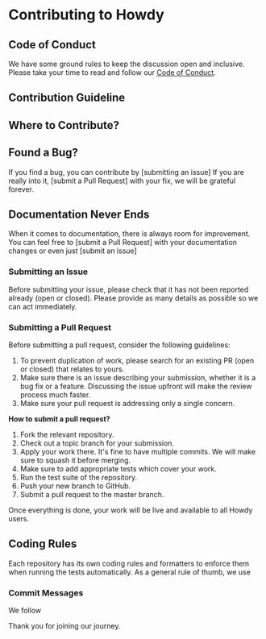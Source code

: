 # Contributing to Howdy


## Code of Conduct
We have some ground rules to keep the discussion open and inclusive.
Please take your time to read and follow our [Code of Conduct](CODE_OF_CONDUCT).

## Contribution Guideline

## Where to Contribute?

## Found a Bug?
If you find a bug, you can contribute by [submitting an issue]
If you are really into it, [submit a Pull Request] with your fix, we will be grateful forever.

## Documentation Never Ends
When it comes to documentation, there is always room for improvement.
You can feel free to [submit a Pull Request] with your documentation changes or even just [submit an issue]

### Submitting an Issue

Before submitting your issue, please check that it has not been reported already (open or closed).
Please provide as many details as possible so we can act immediately.

### Submitting a Pull Request

Before submitting a pull request, consider the following guidelines:

1. To prevent duplication of work, please search for an existing PR (open or closed) that relates to yours.
2. Make sure there is an issue describing your submission, whether it is a bug fix or a feature. Discussing the issue upfront will make the review process much faster.
3. Make sure your pull request is addressing only a single concern.
 
 **How to submit a pull request?**

1. Fork the relevant repository.
2. Check out a topic branch for your submission.
3. Apply your work there. It's fine to have multiple commits. We will make sure to squash it before merging.
4. Make sure to add appropriate tests which cover your work.
6. Run the test suite of the repository.
7. Push your new branch to GitHub.
8. Submit a pull request to the master branch.

Once everything is done, your work will be live and available to all Howdy users.

## Coding Rules
Each repository has its own coding rules and formatters to enforce them when running the tests automatically.
As a general rule of thumb, we use

### Commit Messages
We follow 


Thank you for joining our journey.


